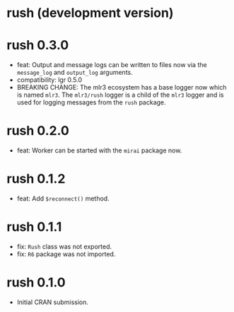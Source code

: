 # rush (development version)

# rush 0.3.0

* feat: Output and message logs can be written to files now via the `message_log` and `output_log` arguments.
* compatibility: lgr 0.5.0
* BREAKING CHANGE: The mlr3 ecosystem has a base logger now which is named `mlr3`.
  The `mlr3/rush` logger is a child of the `mlr3` logger and is used for logging messages from the `rush` package.

# rush 0.2.0

* feat: Worker can be started with the `mirai` package now.

# rush 0.1.2

* feat: Add `$reconnect()` method.

# rush 0.1.1

* fix: `Rush` class was not exported.
* fix:  `R6` package was not imported.

# rush 0.1.0

* Initial CRAN submission.
